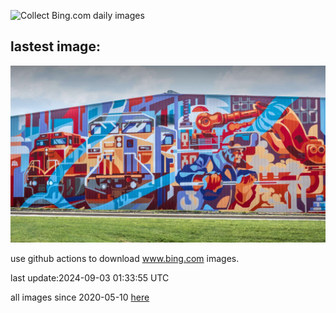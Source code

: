 ![Collect Bing.com daily images](https://github.com/counter2015/bing-daily-images/workflows/Collect%20Bing.com%20daily%20images/badge.svg)
## lastest image:
![](images/KansasMural.jpg)

use github actions to download www.bing.com images.

last update:2024-09-03 01:33:55 UTC

all images since 2020-05-10 [here](https://github.com/counter2015/bing-daily-images/tree/master/images) 
